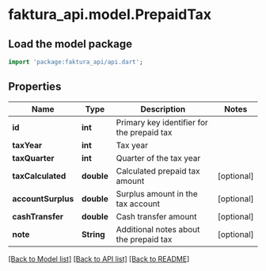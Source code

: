 # faktura_api.model.PrepaidTax

## Load the model package
```dart
import 'package:faktura_api/api.dart';
```

## Properties
Name | Type | Description | Notes
------------ | ------------- | ------------- | -------------
**id** | **int** | Primary key identifier for the prepaid tax | 
**taxYear** | **int** | Tax year | 
**taxQuarter** | **int** | Quarter of the tax year | 
**taxCalculated** | **double** | Calculated prepaid tax amount | [optional] 
**accountSurplus** | **double** | Surplus amount in the tax account | [optional] 
**cashTransfer** | **double** | Cash transfer amount | [optional] 
**note** | **String** | Additional notes about the prepaid tax | [optional] 

[[Back to Model list]](../README.md#documentation-for-models) [[Back to API list]](../README.md#documentation-for-api-endpoints) [[Back to README]](../README.md)


